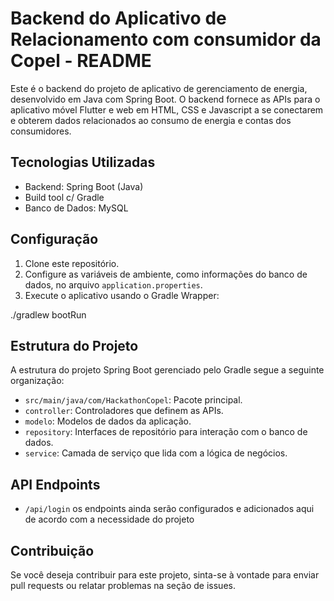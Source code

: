 # Backend do Aplicativo de Relacionamento com consumidor da Copel - README

Este é o backend do projeto de aplicativo de gerenciamento de energia, desenvolvido em Java com Spring Boot. O backend fornece as APIs para o aplicativo móvel Flutter e web em HTML, CSS e Javascript a se conectarem e obterem dados relacionados ao consumo de energia e contas dos consumidores.

## Tecnologias Utilizadas

- Backend: Spring Boot (Java)
- Build tool c/ Gradle
- Banco de Dados: MySQL

## Configuração

1.  Clone este repositório.
2. Configure as variáveis de ambiente, como informações do banco de dados, no arquivo `application.properties`.
3. Execute o aplicativo usando o Gradle Wrapper:

./gradlew bootRun


## Estrutura do Projeto

A estrutura do projeto Spring Boot gerenciado pelo Gradle segue a seguinte organização:

- `src/main/java/com/HackathonCopel`: Pacote principal.
- `controller`: Controladores que definem as APIs.
- `modelo`: Modelos de dados da aplicação.
- `repository`: Interfaces de repositório para interação com o banco de dados.
- `service`: Camada de serviço que lida com a lógica de negócios.

## API Endpoints

- `/api/login` os endpoints ainda serão configurados e adicionados aqui de acordo com a necessidade do projeto

## Contribuição

Se você deseja contribuir para este projeto, sinta-se à vontade para enviar pull requests ou relatar problemas na seção de issues.
